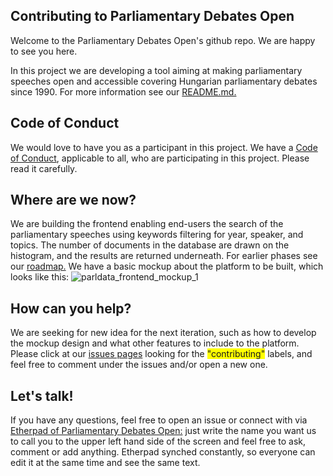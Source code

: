 
## Contributing to Parliamentary Debates Open

Welcome to the Parliamentary Debates Open's github repo. We are happy to see you here.

In this project we are developing a tool aiming at making parliamentary speeches open and accessible covering Hungarian parliamentary debates since 1990. For more information see our [README.md.](https://github.com/k-monitor/parldata/blob/master/README.md) 

## Code of Conduct
We would love to have you as a participant in this project. We have a [Code of Conduct](https://github.com/k-monitor/parldata/blob/master/CODE_of_CONDUCT.md), applicable to all, who are participating in this project. Please read it carefully.

## Where are we now?
We are building the frontend enabling end-users the search of the parliamentary speeches using keywords filtering for year, speaker, and topics. The number of documents in the database are drawn on the histogram, and the results are returned underneath. For earlier phases see our [roadmap.](https://github.com/k-monitor/parldata/blob/master/ROADMAP.md) We have a basic mockup about the platform to be built, which looks like this:
![parldata_frontend_mockup_1](https://user-images.githubusercontent.com/9154908/39094527-1778fe24-4631-11e8-8b5e-cdf81f64d3a0.png)

## How can you help?
We are seeking for new idea for the next iteration, such as how to develop the mockup design and what other features to include to the platform. Please click at our [issues pages](https://github.com/k-monitor/parldata/issues?q=is%3Aopen+is%3Aissue+label%3Acontributing) looking for the <span style="background-color:#FFFF00">"contributing"</span> labels, and feel free to comment under the issues and/or open a new one.

## Let's talk!
If you have any questions, feel free to open an issue or connect with via [Etherpad of Parliamentary Debates Open:](https://public.etherpad-mozilla.org/p/Parliamentary_Debates_Open) just write the name you want us to call you to the upper left hand side of the screen and feel free to ask, comment or add anything. Etherpad synched constantly, so everyone can edit it at the same time and see the same text.
